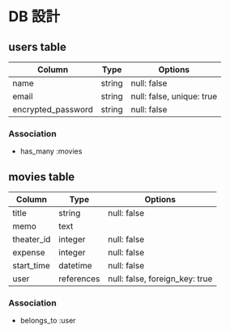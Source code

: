 # DB 設計

## users table

| Column             | Type       | Options                        |
|--------------------|------------|--------------------------------|
| name               | string     | null: false                    |
| email              | string     | null: false, unique: true      |
| encrypted_password | string     | null: false                    |


### Association

* has_many :movies


## movies table

| Column             | Type       | Options                        |
|--------------------|------------|--------------------------------|
| title              | string     | null: false                    |
| memo               | text       |                                |
| theater_id         | integer    | null: false                    |
| expense            | integer    | null: false                    |
| start_time         | datetime   | null: false                    |
| user               | references | null: false, foreign_key: true |

### Association

* belongs_to :user